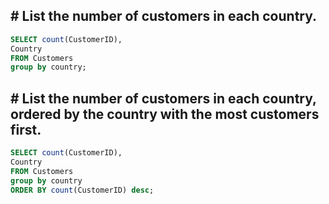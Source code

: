 ## # List the number of customers in each country.

``` sql
SELECT count(CustomerID),
Country
FROM Customers
group by country;
```

## # List the number of customers in each country, ordered by the country with the most customers first.


``` sql
SELECT count(CustomerID),
Country
FROM Customers
group by country
ORDER BY count(CustomerID) desc;
```

